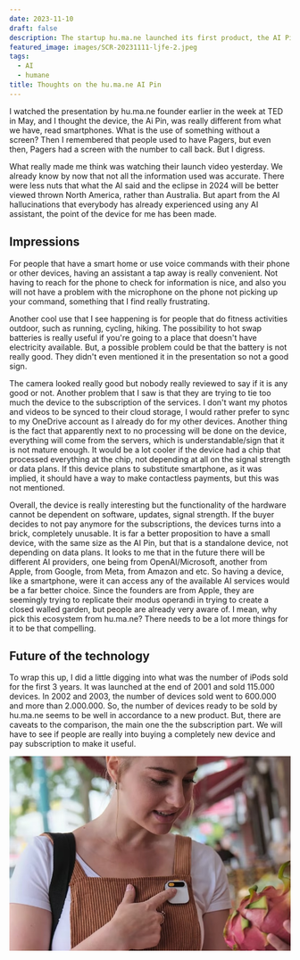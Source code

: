 ```yaml
---
date: 2023-11-10
draft: false
description: The startup hu.ma.ne launched its first product, the AI Pin. This device is really different and it is another landmark on the beginning of the AI era. A device exclusively made to be the AI assistant for the everyday folk. Will it succeed?
featured_image: images/SCR-20231111-ljfe-2.jpeg
tags:
  - AI
  - humane
title: Thoughts on the hu.ma.ne AI Pin
---
```


I watched the presentation by hu.ma.ne founder earlier in the week at TED in May, and I thought the device, the Ai Pin, was really different from what we have, read smartphones. What is the use of something without a screen? Then I remembered that people used to have Pagers, but even then, Pagers had a screen with the number to call back. But I digress.

What really made me think was watching their launch video yesterday. We already know by now that not all the information used was accurate. There were less nuts that what the AI said and the eclipse in 2024 will be better viewed thrown North America, rather than Australia. But apart from the AI hallucinations that everybody has already experienced using any AI assistant, the point of the device for me has been made. 

## Impressions

For people that have a smart home or use voice commands with their phone or other devices, having an assistant a tap away is really convenient. Not having to reach for the phone to check for information is nice, and also you will not have a problem with the microphone on the phone not picking up your command, something that I find really frustrating.

Another cool use that I see happening is for people that do fitness activities outdoor, such as running, cycling, hiking. The possibility to hot swap batteries is really useful if you're going to a place that doesn't have electricity available. But, a possible problem could be that the battery is not really good. They didn't even mentioned it in the presentation so not a good sign.

The camera looked really good but nobody really reviewed to say if it is any good or not. Another problem that I saw is that they are trying to tie too much the device to the subscription of the services. I don't want my photos and videos to be synced to their cloud storage, I would rather prefer to sync to my OneDrive account as I already do for my other devices. Another thing is the fact that apparently next to no processing will be done on the device, everything will come from the servers, which is understandable/sign that it is not mature enough. It would be a lot cooler if the device had a chip that processed everything at the chip, not depending at all on the signal strength or data plans. If this device plans to substitute smartphone, as it was implied, it should have a way to make contactless payments, but this was not mentioned.

Overall, the device is really interesting but the functionality of the hardware cannot be dependent on software, updates, signal strength. If the buyer decides to not pay anymore for the subscriptions, the devices turns into a brick, completely unusable. It is far a better proposition to have a small device, with the same size as the AI Pin, but that is a standalone device, not depending on data plans. It looks to me that in the future there will be different AI providers, one being from OpenAI/Microsoft, another from Apple, from Google, from Meta, from Amazon and etc. So having a device, like a smartphone, were it can access any of the available AI services would be a far better choice. Since the founders are from Apple, they are seemingly trying to replicate their modus operandi in trying to create a closed walled garden, but people are already very aware of. I mean, why pick this ecosystem from hu.ma.ne? There needs to be a lot more things for it to be that compelling.

## Future of the technology

To wrap this up, I did a little digging into what was the number of iPods sold for the first 3 years. It was launched at the end of 2001 and sold 115.000 devices. In 2002 and 2003, the number of devices sold went to 600.000 and more than 2.000.000. So, the number of devices ready to be sold by hu.ma.ne seems to be well in accordance to a new product. But, there are caveats to the comparison, the main one the the subscription part. We will have to see if people are really into buying a completely new device and pay subscription to make it useful.

![A hu.ma.ne AI Pin attached to the clothing and helping with information about the fruit.](static/images/SCR-20231111-ljfe-2.jpeg)